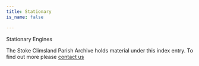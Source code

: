 ```yaml
---
title: Stationary
is_name: false

---
```


Stationary Engines


The Stoke Climsland Parish Archive holds material under this index entry. To find out more please [contact us](/contact/)
